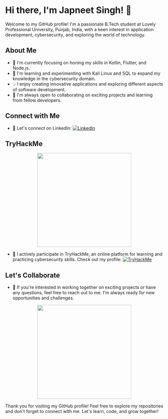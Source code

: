 # Hi there, I'm Japneet Singh! 👋

Welcome to my GitHub profile! I'm a passionate B.Tech student at Lovely Professional University, Punjab, India, with a keen interest in application development, cybersecurity, and exploring the world of technology.

## About Me

- 🔭 I'm currently focusing on honing my skills in Kotlin, Flutter, and Node.js.
- 🌱 I'm learning and experimenting with Kali Linux and SQL to expand my knowledge in the cybersecurity domain.
- 💡 I enjoy creating innovative applications and exploring different aspects of software development.
- 👯 I'm always open to collaborating on exciting projects and learning from fellow developers.

## Connect with Me

- 💼 Let's connect on LinkedIn: [![LinkedIn](https://img.shields.io/badge/LinkedIn-Connect-blue?style=flat-square&logo=linkedin)](https://www.linkedin.com/in/saini-japneet084/)

## TryHackMe

<div id="header" align="center">
  <img src="https://media.giphy.com/media/077i6AULCXc0FKTj9s/giphy.gif" width="300"/>
</div>

- 🎯 I actively participate in TryHackMe, an online platform for learning and practicing cybersecurity skills. Check out my profile: [![TryHackMe](https://img.shields.io/badge/TryHackMe-Profile-red?style=flat-square&logo=tryhackme)](https://tryhackme.com/p/Japneet084)

## Let's Collaborate

- 🌟 If you're interested in working together on exciting projects or have any questions, feel free to reach out to me. I'm always ready for new opportunities and challenges.

<div id="header" align="center">
  <img src="https://media.giphy.com/media/qgQUggAC3Pfv687qPC/giphy.gif" width="300"/>
</div>

Thank you for visiting my GitHub profile! Feel free to explore my repositories and don't forget to connect with me. Let's learn, code, and grow together! 
